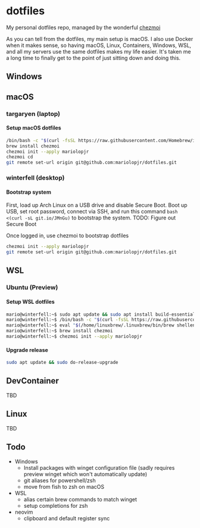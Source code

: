 # dotfiles

My personal dotfiles repo, managed by the wonderful [chezmoi](https://github.com/twpayne/chezmoi)

As you can tell from the dotfiles, my main setup is macOS. I also use Docker when it makes sense, so having macOS, Linux, Containers, Windows, WSL, and all my servers use the same dotfiles makes my life easier. It's taken me a long time to finally get to the point of just sitting down and doing this.

## Windows

## macOS

### targaryen (laptop)

#### Setup macOS dotfiles

```zsh
/bin/bash -c "$(curl -fsSL https://raw.githubusercontent.com/Homebrew/install/HEAD/install.sh)"
brew install chezmoi
chezmoi init --apply mariolopjr
chezmoi cd
git remote set-url origin git@github.com:mariolopjr/dotfiles.git
```

### winterfell (desktop)

#### Bootstrap system

First, load up Arch Linux on a USB drive and disable Secure Boot. Boot up USB, set root password, connect via SSH, and run this command `bash <(curl -sL git.io/JMnGu)` to bootstrap the system.
TODO: Figure out Secure Boot

Once logged in, use chezmoi to bootstrap dotfiles

```bash
chezmoi init --apply mariolopjr
git remote set-url origin git@github.com:mariolopjr/dotfiles.git
```

## WSL

### Ubuntu (Preview)

#### Setup WSL dotfiles

```bash
mario@winterfell:~$ sudo apt update && sudo apt install build-essential procps curl file git
mario@winterfell:~$ /bin/bash -c "$(curl -fsSL https://raw.githubusercontent.com/Homebrew/install/HEAD/install.sh)"
mario@winterfell:~$ eval "$(/home/linuxbrew/.linuxbrew/bin/brew shellenv)"
mario@winterfell:~$ brew install chezmoi
mario@winterfell:~$ chezmoi init --apply mariolopjr
```

#### Upgrade release

```zsh
sudo apt update && sudo do-release-upgrade
```

## DevContainer

TBD

## Linux

TBD

## Todo

- Windows
  - Install packages with winget configuration file (sadly requires preview winget which won't automatically update)
  - git aliases for powershell/zsh
  - move from fish to zsh on macOS
- WSL
  - alias certain brew commands to match winget
  - setup completions for zsh
- neovim
  - clipboard and default register sync
